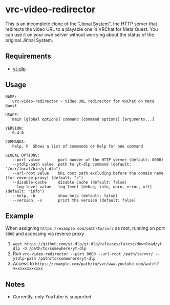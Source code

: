 # vrc-video-redirector

This is an incomplete clone of the ["Jinnai System"](https://t-ne.x0.to/), the HTTP server that redirects the video URL to a playable one in VRChat for Meta Quest.
You can use it on your own server without worrying about the status of the original Jinnai System.

## Requirements

- [yt-dlp](https://github.com/yt-dlp/yt-dlp)

## Usage

```
NAME:
   vrc-video-redirector - Video URL redirector for VRChat on Meta Quest

USAGE:
   main [global options] command [command options] [arguments...]

VERSION:
   0.4.0

COMMANDS:
   help, h  Shows a list of commands or help for one command

GLOBAL OPTIONS:
   --port value        port number of the HTTP server (default: 8000)
   --ytdlp-path value  path to yt-dlp command (default: "/usr/local/bin/yt-dlp")
   --url-root value    URL root path excluding before the domain name (for reverse proxy) (default: "/")
   --disable-cache     disable cache (default: false)
   --log-level value   log level [debug, info, warn, error, off] (default: "info")
   --help, -h          show help (default: false)
   --version, -v       print the version (default: false)
```

## Example

When assigning `https://example.com/path/to/vvr/` as root, running on port `8000` and accessing via reverse proxy

1. `wget https://github.com/yt-dlp/yt-dlp/releases/latest/download/yt-dlp -O /path/to/somewhere/yt-dlp`
2. Run `vrc-video-redirector --port 8000 --url-root /path/to/vvr/ --ytdlp-path /path/to/somewhere/yt-dlp`
3. Access to `https://example.com/path/to/vvr/www.youtube.com/watch?v=xxxxxxxxxxx`

## Notes

- Currently, only YouTube is supported.
